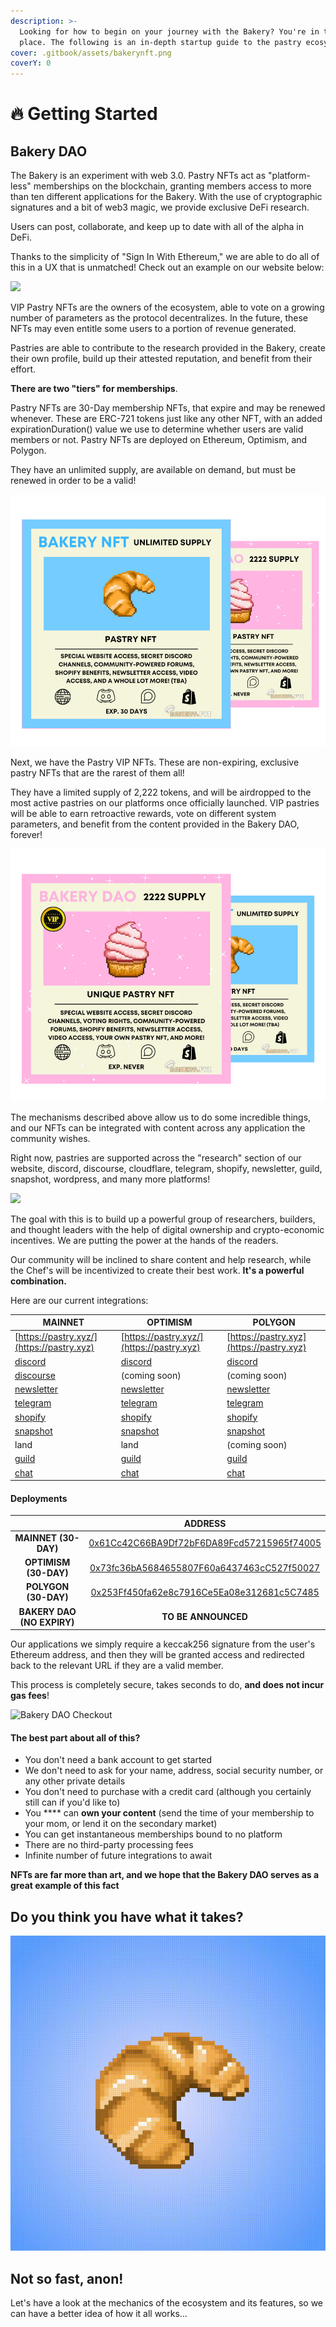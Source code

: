 ```yaml
---
description: >-
  Looking for how to begin on your journey with the Bakery? You're in the right
  place. The following is an in-depth startup guide to the pastry ecosystem.
cover: .gitbook/assets/bakerynft.png
coverY: 0
---
```


# 🔥 Getting Started

## Bakery DAO <a href="#bakerydao" id="bakerydao"></a>

The Bakery is an experiment with web 3.0. Pastry NFTs act as "platform-less" memberships on the blockchain, granting members access to more than ten different applications for the Bakery. With the use of cryptographic signatures and a bit of web3 magic, we provide exclusive DeFi research.

Users can post, collaborate, and keep up to date with all of the alpha in DeFi.

Thanks to the simplicity of "Sign In With Ethereum," we are able to do all of this in a UX that is unmatched! Check out an example on our website below:

![](<.gitbook/assets/disgif (1).gif>)

VIP Pastry NFTs are the owners of the ecosystem, able to vote on a growing number of parameters as the protocol decentralizes. In the future, these NFTs may even entitle some users to a portion of revenue generated.

Pastries are able to contribute to the research provided in the Bakery, create their own profile, build up their attested reputation, and benefit from their effort.&#x20;

**There are two "tiers" for memberships**.&#x20;

Pastry NFTs are 30-Day membership NFTs, that expire and may be renewed whenever. These are ERC-721 tokens just like any other NFT, with an added expirationDuration() value we use to determine whether users are valid members or not. Pastry NFTs are deployed on Ethereum, Optimism, and Polygon.

They have an unlimited supply, are available on demand, but must be renewed in order to be a valid!

![](<.gitbook/assets/Untitled design (3).png>)

Next, we have the Pastry VIP NFTs. These are non-expiring, exclusive pastry NFTs that are the rarest of them all!&#x20;

They have a limited supply of 2,222 tokens, and will be airdropped to the most active pastries on our platforms once officially launched. VIP pastries will be able to earn retroactive rewards, vote on different system parameters, and benefit from the content provided in the Bakery DAO, forever!

![](<.gitbook/assets/Untitled design (2).png>)

The mechanisms described above allow us to do some incredible things, and our NFTs can be integrated with content across any application the community wishes.&#x20;

Right now, pastries are supported across the "research" section of our website, discord, discourse, cloudflare, telegram, shopify, newsletter, guild, snapshot, wordpress, and many more platforms!

![](.gitbook/assets/IMG\_8438.PNG)

The goal with this is to build up a powerful group of researchers, builders, and thought leaders with the help of digital ownership and crypto-economic incentives. We are putting the power at the hands of the readers.

Our community will be inclined to share content and help research, while the Chef's will be incentivized to create their best work. **It's a powerful combination.**

Here are our current integrations:

| MAINNET                                                | OPTIMISM                                         | POLYGON                                          |
| ------------------------------------------------------ | ------------------------------------------------ | ------------------------------------------------ |
| [https://pastry.xyz/](https://pastry.xyz)              | [https://pastry.xyz/](https://pastry.xyz)        | [https://pastry.xyz](https://pastry.xyz)         |
| [discord](https://discord.gg/bakerydao)                | [discord](https://discord.gg/bakerydao)          | [discord](https://discord.gg/bakerydao)          |
| [discourse](https://bake.community)                    | (coming soon)                                    | (coming soon)                                    |
| [newsletter](https://bakerydao.me/newsletter/)         | [newsletter](https://bakerydao.me/newsletter/)   | [newsletter](https://bakerydao.me/newsletter)    |
| [telegram](https://alpha.guild.xyz/bakerydao-telegram) | [telegram](https://guild.xyz/bakerydao-telegram) | [telegram](https://guild.xyz/bakerydao-telegram) |
| [shopify](https://shop.pastry.xyz)                     | [shopify](https://shop.pastry.xyz)               | [shopify](https://shop.pastry.xyz)               |
| [snapshot](https://vote.bakery.fyi)                    | [snapshot](https://vote.bakery.fyi)              | [snapshot](https://vote.bakery.fyi)              |
| land                                                   | land                                             | (coming soon)                                    |
| [guild](https://guild.xyz/the-pastries)                | [guild](https://guild.xyz/the-pastries)          | [guild](https://guild.xyz/the-pastries)          |
| [chat](https://chat.pastry.xyz)                        | [chat](https://chat.pastry.xyz)                  | [chat](https://chat.pastry.xyz)                  |

#### **Deployments** <a href="#deployments" id="deployments"></a>

|                            |                                                             ADDRESS                                                            |
| :------------------------: | :----------------------------------------------------------------------------------------------------------------------------: |
|    **MAINNET (30-DAY)**    |      [0x61Cc42C66BA9Df72bF6DA89Fcd57215965f74005](https://etherscan.io/address/0x61Cc42C66BA9Df72bF6DA89Fcd57215965f74005)     |
|    **OPTIMISM (30-DAY)**   | [0x73fc36bA5684655807F60a6437463cC527f50027](https://optimistic.etherscan.io/token/0x73fc36bA5684655807F60a6437463cC527f50027) |
|    **POLYGON (30-DAY)**    |    [0x253Ff450fa62e8c7916Ce5Ea08e312681c5C7485](https://polygonscan.com/address/0x253Ff450fa62e8c7916Ce5Ea08e312681c5C7485)    |
| **BAKERY DAO (NO EXPIRY)** |                                                       **TO BE ANNOUNCED**                                                      |

Our applications we simply require a keccak256 signature from the user's Ethereum address, and then they will be granted access and redirected back to the relevant URL if they are a valid member.

This process is completely secure, takes seconds to do, **and does not incur gas fees**!

![Bakery DAO Checkout](.gitbook/assets/chrome\_2V4pgEEMnY.png)

#### **The best part about all of this?** <a href="#features" id="features"></a>

* You don't need a bank account to get started
* We don't need to ask for your name, address, social security number, or any other private details
* You don't need to purchase with a credit card (although you certainly still can if you'd like to)
* You **** can **own your content** (send the time of your membership to your mom, or lend it on the secondary market)
* You can get instantaneous memberships bound to no platform
* There are no third-party processing fees
* Infinite number of future integrations to await

**NFTs are far more than art, and we hope that the Bakery DAO serves as a great example of this fact**

## Do you think you have what it takes?

![30-DAY SUBSCRIPTION](<.gitbook/assets/30-DAY BLUE.gif>)

## Not so fast, anon!

Let's have a look at the mechanics of the ecosystem and its features, so we can have a better idea of how it all works...
